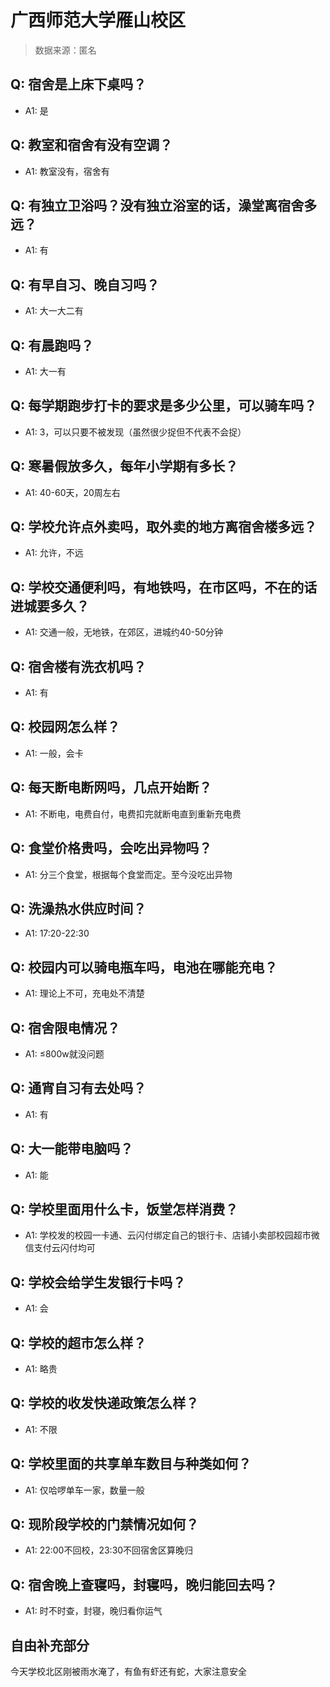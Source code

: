 # 广西师范大学雁山校区

> 数据来源：匿名

## Q: 宿舍是上床下桌吗？

- A1: 是

## Q: 教室和宿舍有没有空调？

- A1: 教室没有，宿舍有

## Q: 有独立卫浴吗？没有独立浴室的话，澡堂离宿舍多远？

- A1: 有

## Q: 有早自习、晚自习吗？

- A1: 大一大二有

## Q: 有晨跑吗？

- A1: 大一有

## Q: 每学期跑步打卡的要求是多少公里，可以骑车吗？

- A1: 3，可以只要不被发现（虽然很少捉但不代表不会捉）

## Q: 寒暑假放多久，每年小学期有多长？

- A1: 40-60天，20周左右

## Q: 学校允许点外卖吗，取外卖的地方离宿舍楼多远？

- A1: 允许，不远

## Q: 学校交通便利吗，有地铁吗，在市区吗，不在的话进城要多久？

- A1: 交通一般，无地铁，在郊区，进城约40-50分钟

## Q: 宿舍楼有洗衣机吗？

- A1: 有

## Q: 校园网怎么样？

- A1: 一般，会卡

## Q: 每天断电断网吗，几点开始断？

- A1: 不断电，电费自付，电费扣完就断电直到重新充电费

## Q: 食堂价格贵吗，会吃出异物吗？

- A1: 分三个食堂，根据每个食堂而定。至今没吃出异物

## Q: 洗澡热水供应时间？

- A1: 17:20-22:30

## Q: 校园内可以骑电瓶车吗，电池在哪能充电？

- A1: 理论上不可，充电处不清楚

## Q: 宿舍限电情况？

- A1: ≤800w就没问题

## Q: 通宵自习有去处吗？

- A1: 有

## Q: 大一能带电脑吗？

- A1: 能

## Q: 学校里面用什么卡，饭堂怎样消费？

- A1: 学校发的校园一卡通、云闪付绑定自己的银行卡、店铺小卖部校园超市微信支付云闪付均可

## Q: 学校会给学生发银行卡吗？

- A1: 会

## Q: 学校的超市怎么样？

- A1: 略贵

## Q: 学校的收发快递政策怎么样？

- A1: 不限

## Q: 学校里面的共享单车数目与种类如何？

- A1: 仅哈啰单车一家，数量一般

## Q: 现阶段学校的门禁情况如何？

- A1: 22:00不回校，23:30不回宿舍区算晚归

## Q: 宿舍晚上查寝吗，封寝吗，晚归能回去吗？

- A1: 时不时查，封寝，晚归看你运气

## 自由补充部分

今天学校北区刚被雨水淹了，有鱼有虾还有蛇，大家注意安全